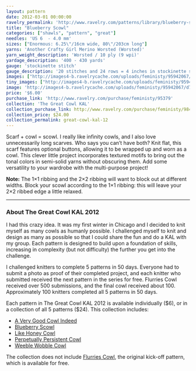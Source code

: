 ```yaml
---
layout: pattern
date: 2012-03-01 00:00:00
ravelry_permalink: 'http://www.ravelry.com/patterns/library/blueberry-scowl'
title: "Blueberry Scowl"
categories: ["shawls", "pattern", "great"]
needles: 'US 6  - 4.0 mm'
sizes: ["Enormous: 6.25\"/16cm wide, 80\"/203cm long"]
yarns: 'Another Crafty Girl Merino Worsted (Worsted)'
yarn_weight_description: 'Worsted / 10 ply (9 wpi)'
yardage_description: '400 - 430 yards'
gauge: 'stockinette stitch'
gauge_description: '20 stitches and 24 rows = 4 inches in stockinette stitch'
images: ["http://images4-b.ravelrycache.com/uploads/feministy/95942067/d7c3982_medium.jpg", "http://images4-b.ravelrycache.com/uploads/feministy/95942049/d7c3902_medium.jpg", "http://images4-d.ravelrycache.com/uploads/feministy/95942089/d7c4122_medium.jpg", "http://images4.ravelrycache.com/uploads/feministy/95942119/d7c3873_medium.jpg"]
tiny_images: ["http://images4-b.ravelrycache.com/uploads/feministy/95942067/d7c3982_square.jpg", "http://images4-d.ravelrycache.com/uploads/feministy/95942049/d7c3902_square.jpg", "http://images4-d.ravelrycache.com/uploads/feministy/95942089/d7c4122_square.jpg", "http://images4-b.ravelrycache.com/uploads/feministy/95942119/d7c3873_square.jpg"]
image: 'http://images4-b.ravelrycache.com/uploads/feministy/95942067/d7c3982_square.jpg'
price: '$6.00'
purchase_link: 'http://www.ravelry.com/purchase/feministy/95379'
collection: 'The Great Cowl KAL'
collection_purchase_link: http://www.ravelry.com/purchase/feministy/98461 
collection_price: $24.00 
collection_permalink: great-cowl-kal-12 
---
```

<p>Scarf + cowl = scowl. I really like infinity cowls, and I also love unnecessarily long scarves. Who says you can’t have both? Knit flat, this scarf features optional buttons, allowing it to be wrapped up and worn as a cowl. This clever little project incorporates textured motifs to bring out the tonal colors in semi-solid yarns without obscuring them. Add some versatility to your wardrobe with the multi-purpose project!</p>

<p><strong>Note:</strong> The 1×1 ribbing and the 2×2 ribbing will want to block out at different widths. Block your scowl according to the 1×1 ribbing: this will leave your 2×2 ribbed edge a little relaxed.</p>
<hr />
<h3 id='about_the_great_cowl_kal_2012'>About The Great Cowl KAL 2012</h3>

<p>I had this crazy idea. It was my first winter in Chicago and I decided to knit myself as many cowls as humanly possible. I challenged myself to knit and design as many as possible so that I could share the fun and do a KAL with my group. Each pattern is designed to build upon a foundation of skills, increasing in complexity (but not difficulty) the further you get into the challenge.</p>

<p>I challenged knitters to complete 5 patterns in 50 days. Everyone had to submit a photo as proof of their completed project, and each knitter who submitted received the next pattern in the series for free. Flurries Cowl received over 500 submissions, and the final cowl received about 100. Approximately 100 knitters completed all 5 patterns in 50 days.</p>

<p>Each pattern in The Great Cowl KAL 2012 is available individually ($6), or in a collection of all 5 patterns ($24). This collection includes:</p>

<ul>
<li><a href='http://www.ravelry.com/patterns/library/a-very-good-cowl-indeed'>A Very Good Cowl Indeed</a></li>

<li><a href='http://www.ravelry.com/patterns/library/blueberry-scowl'>Blueberry Scowl</a></li>

<li><a href='http://www.ravelry.com/patterns/library/like-honey-cowl'>Like Honey Cowl</a></li>

<li><a href='http://www.ravelry.com/patterns/library/perpetually-persistent-cowl'>Perpetually Persistent Cowl</a></li>

<li><a href='http://www.ravelry.com/patterns/library/weeble-wobble-cowl'>Weeble Wobble Cowl</a></li>
</ul>

<p>The collection does not include <a href='http://www.ravelry.com/patterns/library/flurries-cowl'>Flurries Cowl</a>, the original kick-off pattern, which is available for free.</p>